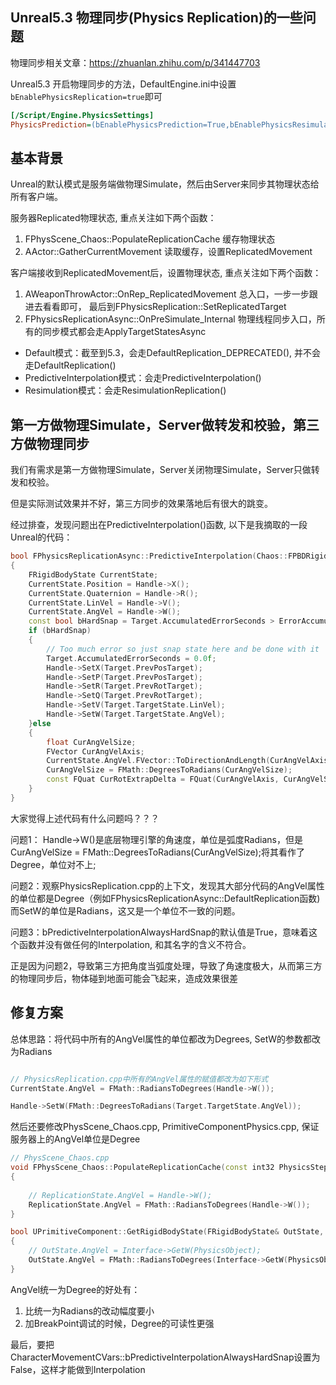 ## Unreal5.3 物理同步(Physics Replication)的一些问题

物理同步相关文章：https://zhuanlan.zhihu.com/p/341447703

Unreal5.3 开启物理同步的方法，DefaultEngine.ini中设置`bEnablePhysicsReplication=true`即可

```ini
[/Script/Engine.PhysicsSettings]
PhysicsPrediction=(bEnablePhysicsPrediction=True,bEnablePhysicsResimulation=False,ResimulationErrorThreshold=10.000000,MaxSupportedLatencyPrediction=1000.000000)
```

## 基本背景

Unreal的默认模式是服务端做物理Simulate，然后由Server来同步其物理状态给所有客户端。

服务器Replicated物理状态, 重点关注如下两个函数：
1.  FPhysScene_Chaos::PopulateReplicationCache 缓存物理状态
2. AActor::GatherCurrentMovement 读取缓存，设置ReplicatedMovement

客户端接收到ReplicatedMovement后，设置物理状态, 重点关注如下两个函数：
1. AWeaponThrowActor::OnRep_ReplicatedMovement 总入口，一步一步跟进去看看即可， 最后到FPhysicsReplication::SetReplicatedTarget
1. FPhysicsReplicationAsync::OnPreSimulate_Internal 物理线程同步入口，所有的同步模式都会走ApplyTargetStatesAsync


- Default模式：截至到5.3，会走DefaultReplication_DEPRECATED(), 并不会走DefaultReplication()
- PredictiveInterpolation模式：会走PredictiveInterpolation()
- Resimulation模式：会走ResimulationReplication()

## 第一方做物理Simulate，Server做转发和校验，第三方做物理同步

我们有需求是第一方做物理Simulate，Server关闭物理Simulate，Server只做转发和校验。

但是实际测试效果并不好，第三方同步的效果落地后有很大的跳变。

经过排查，发现问题出在PredictiveInterpolation()函数, 以下是我摘取的一段Unreal的代码：
```cpp
bool FPhysicsReplicationAsync::PredictiveInterpolation(Chaos::FPBDRigidParticleHandle* Handle, FReplicatedPhysicsTargetAsync& Target, const float DeltaSeconds)
{
	FRigidBodyState CurrentState;
	CurrentState.Position = Handle->X();
	CurrentState.Quaternion = Handle->R();
	CurrentState.LinVel = Handle->V();
    CurrentState.AngVel = Handle->W();
    const bool bHardSnap = Target.AccumulatedErrorSeconds > ErrorAccumulationSeconds || CharacterMovementCVars::bPredictiveInterpolationAlwaysHardSnap;
    if (bHardSnap)
	{
		// Too much error so just snap state here and be done with it
		Target.AccumulatedErrorSeconds = 0.0f;
		Handle->SetX(Target.PrevPosTarget);
		Handle->SetP(Target.PrevPosTarget);
		Handle->SetR(Target.PrevRotTarget);
		Handle->SetQ(Target.PrevRotTarget);
		Handle->SetV(Target.TargetState.LinVel);
		Handle->SetW(Target.TargetState.AngVel);
	}else
    { 
        float CurAngVelSize;
		FVector CurAngVelAxis;
		CurrentState.AngVel.FVector::ToDirectionAndLength(CurAngVelAxis, CurAngVelSize);
		CurAngVelSize = FMath::DegreesToRadians(CurAngVelSize);
		const FQuat CurRotExtrapDelta = FQuat(CurAngVelAxis, CurAngVelSize * DeltaSeconds);
    }
}
```

大家觉得上述代码有什么问题吗？？？

问题1： Handle->W()是底层物理引擎的角速度，单位是弧度Radians，但是CurAngVelSize = FMath::DegreesToRadians(CurAngVelSize);将其看作了Degree，单位对不上;

问题2：观察PhysicsReplication.cpp的上下文，发现其大部分代码的AngVel属性的单位都是Degree（例如FPhysicsReplicationAsync::DefaultReplication函数)而SetW的单位是Radians，这又是一个单位不一致的问题。

问题3：bPredictiveInterpolationAlwaysHardSnap的默认值是True，意味着这个函数并没有做任何的Interpolation, 和其名字的含义不符合。

正是因为问题2，导致第三方把角度当弧度处理，导致了角速度极大，从而第三方的物理同步后，物体碰到地面可能会飞起来，造成效果很差

## 修复方案

总体思路：将代码中所有的AngVel属性的单位都改为Degrees, SetW的参数都改为Radians
```cpp

// PhysicsReplication.cpp中所有的AngVel属性的赋值都改为如下形式
CurrentState.AngVel = FMath::RadiansToDegrees(Handle->W());

Handle->SetW(FMath::DegreesToRadians(Target.TargetState.AngVel));
```

然后还要修改PhysScene_Chaos.cpp, PrimitiveComponentPhysics.cpp, 保证服务器上的AngVel单位是Degree
```cpp
// PhysScene_Chaos.cpp
void FPhysScene_Chaos::PopulateReplicationCache(const int32 PhysicsStep)
{
    
    // ReplicationState.AngVel = Handle->W();
	ReplicationState.AngVel = FMath::RadiansToDegrees(Handle->W());
}

bool UPrimitiveComponent::GetRigidBodyState(FRigidBodyState& OutState, FName BoneName)
{
    // OutState.AngVel = Interface->GetW(PhysicsObject);
    OutState.AngVel = FMath::RadiansToDegrees(Interface->GetW(PhysicsObject));
}
```

AngVel统一为Degree的好处有：
1. 比统一为Radians的改动幅度要小
2. 加BreakPoint调试的时候，Degree的可读性更强

最后，要把CharacterMovementCVars::bPredictiveInterpolationAlwaysHardSnap设置为False，这样才能做到Interpolation
